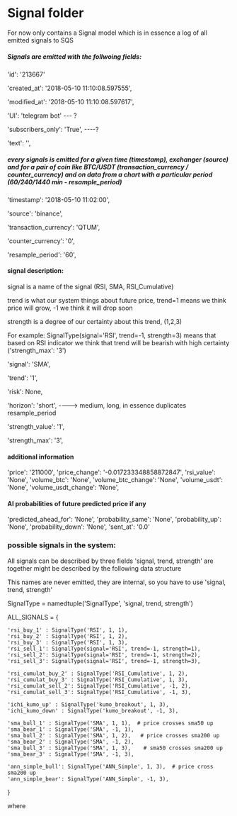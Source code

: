 # Signal folder
For now only contains a Signal model which is in essence a log of all emitted signals to SQS

##### Signals are emitted with the follwoing fields:

'id': '213667'

'created_at': '2018-05-10 11:10:08.597555',

'modified_at': '2018-05-10 11:10:08.597617',

'UI': 'telegram bot'  --- ?

'subscribers_only': 'True', ----?

'text': '',


##### every signals is emitted for a given time (timestamp), exchanger (source) and for a pair of coin like BTC/USDT (transaction_currency / counter_currency) and on data from a chart with a particular period (60/240/1440 min - resample_period)


'timestamp': '2018-05-10 11:02:00',

'source': 'binance',

'transaction_currency': 'QTUM',

'counter_currency': '0',

'resample_period': '60',

#### signal description:
signal is a name of the signal (RSI, SMA, RSI_Cumulative)

trend is what our system things about future price, trend=1 means we think price will grow, -1 we think it will drop soon

strength is a degree of our certainty about this trend, (1,2,3)

For example:
SignalType(signal='RSI', trend=-1, strength=3) means that based on RSI indicator we think that trend will be bearish with high certainty ('strength_max': '3')



'signal': 'SMA',

'trend': '1',

'risk': None,

'horizon': 'short',   ----> medium, long, in essence duplicates resample_period

'strength_value': '1',

'strength_max': '3',

#### additional information
 'price': '211000',
 'price_change': '-0.017233348858872847',
 'rsi_value': 'None',
 'volume_btc': 'None',
 'volume_btc_change': 'None',
 'volume_usdt': 'None',
 'volume_usdt_change': 'None',

#### AI probabilities of future predicted price if any
 'predicted_ahead_for': 'None',
 'probability_same': 'None',
 'probability_up': 'None',
 'probability_down': 'None',
 'sent_at': '0.0'


### possible signals in the system:
All signals can be described by three fields 'signal, trend, strength' are together might be described by the following data structure

This names are never emitted, they are internal, so you have to use 'signal, trend, strength'

SignalType = namedtuple('SignalType', 'signal, trend, strength')

ALL_SIGNALS = {

    'rsi_buy_1' : SignalType('RSI', 1, 1),
    'rsi_buy_2' : SignalType('RSI', 1, 2),
    'rsi_buy_3' : SignalType('RSI', 1, 3),
    'rsi_sell_1': SignalType(signal='RSI', trend=-1, strength=1),
    'rsi_sell_2': SignalType(signal='RSI', trend=-1, strength=2),
    'rsi_sell_3': SignalType(signal='RSI', trend=-1, strength=3),

    'rsi_cumulat_buy_2' : SignalType('RSI_Cumulative', 1, 2),
    'rsi_cumulat_buy_3' : SignalType('RSI_Cumulative', 1, 3),
    'rsi_cumulat_sell_2': SignalType('RSI_Cumulative', -1, 2),
    'rsi_cumulat_sell_3': SignalType('RSI_Cumulative', -1, 3),

    'ichi_kumo_up' : SignalType('kumo_breakout', 1, 3),
    'ichi_kumo_down' : SignalType('kumo_breakout', -1, 3),

    'sma_bull_1' : SignalType('SMA', 1, 1),  # price crosses sma50 up
    'sma_bear_1' : SignalType('SMA', -1, 1),
    'sma_bull_2' : SignalType('SMA', 1, 2),   # price crosses sma200 up
    'sma_bear_2' : SignalType('SMA', -1, 2),
    'sma_bull_3' : SignalType('SMA', 1, 3),    # sma50 crosses sma200 up
    'sma_bear_3' : SignalType('SMA', -1, 3),

    'ann_simple_bull': SignalType('ANN_Simple', 1, 3),  # price cross sma200 up
    'ann_simple_bear': SignalType('ANN_Simple', -1, 3),


}



where


